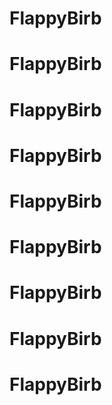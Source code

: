 # FlappyBirb
# FlappyBirb
# FlappyBirb
# FlappyBirb
# FlappyBirb
# FlappyBirb
# FlappyBirb
# FlappyBirb
# FlappyBirb
